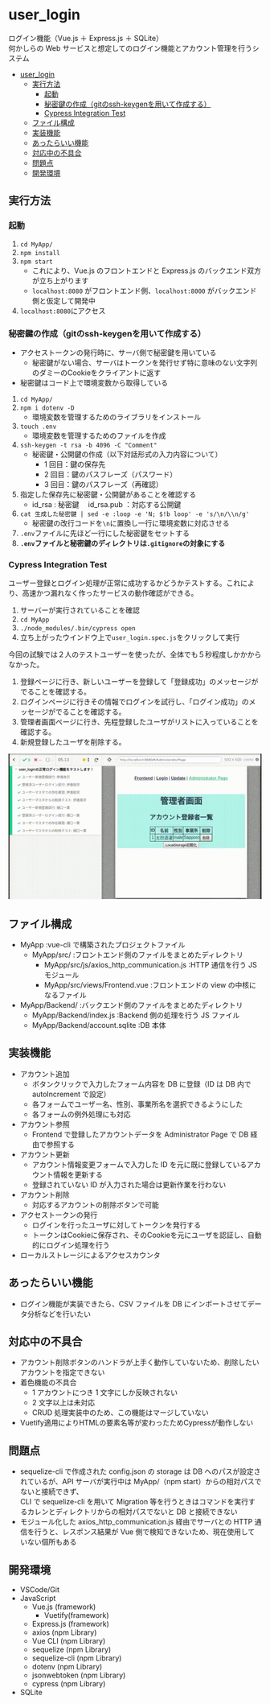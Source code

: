 # user_login

ログイン機能（Vue.js ＋ Express.js ＋ SQLite）<br>
何かしらの Web サービスと想定してのログイン機能とアカウント管理を行うシステム

- [user_login](#userlogin)
  - [実行方法](#%e5%ae%9f%e8%a1%8c%e6%96%b9%e6%b3%95)
    - [起動](#%e8%b5%b7%e5%8b%95)
    - [秘密鍵の作成（gitのssh-keygenを用いて作成する）](#%e7%a7%98%e5%af%86%e9%8d%b5%e3%81%ae%e4%bd%9c%e6%88%90git%e3%81%aessh-keygen%e3%82%92%e7%94%a8%e3%81%84%e3%81%a6%e4%bd%9c%e6%88%90%e3%81%99%e3%82%8b)
    - [Cypress Integration Test](#cypress-integration-test)
  - [ファイル構成](#%e3%83%95%e3%82%a1%e3%82%a4%e3%83%ab%e6%a7%8b%e6%88%90)
  - [実装機能](#%e5%ae%9f%e8%a3%85%e6%a9%9f%e8%83%bd)
  - [あったらいい機能](#%e3%81%82%e3%81%a3%e3%81%9f%e3%82%89%e3%81%84%e3%81%84%e6%a9%9f%e8%83%bd)
  - [対応中の不具合](#%e5%af%be%e5%bf%9c%e4%b8%ad%e3%81%ae%e4%b8%8d%e5%85%b7%e5%90%88)
  - [問題点](#%e5%95%8f%e9%a1%8c%e7%82%b9)
  - [開発環境](#%e9%96%8b%e7%99%ba%e7%92%b0%e5%a2%83)

## 実行方法

### 起動

1. `cd MyApp/`
1. `npm install`
1. `npm start`
   - これにより、Vue.js のフロントエンドと Express.js のバックエンド双方が立ち上がります
   - `localhost:8080` がフロントエンド側、`localhost:8000` がバックエンド側と仮定して開発中
1. `localhost:8080`にアクセス

### 秘密鍵の作成（gitのssh-keygenを用いて作成する）
- アクセストークンの発行時に、サーバ側で秘密鍵を用いている
  - 秘密鍵がない場合、サーバはトークンを発行せず特に意味のない文字列のダミーのCookieをクライアントに返す
- 秘密鍵はコード上で環境変数から取得している
  
1. `cd MyApp/`
2. `npm i dotenv -D`
     - 環境変数を管理するためのライブラリをインストール
3. `touch .env`
     - 環境変数を管理するためのファイルを作成
4. `ssh-keygen -t rsa -b 4096 -C "Comment"`
     - 秘密鍵・公開鍵の作成（以下対話形式の入力内容について）
       - 1 回目：鍵の保存先
       - 2 回目：鍵のパスフレーズ（パスワード）
       - 3 回目：鍵のパスフレーズ（再確認）
5. 指定した保存先に秘密鍵・公開鍵があることを確認する
     - id_rsa : 秘密鍵　 id_rsa.pub ：対応する公開鍵
6. `cat 生成した秘密鍵 | sed -e :loop -e 'N; $!b loop' -e 's/\n/\\n/g'`
      - 秘密鍵の改行コードを`\n`に置換し一行に環境変数に対応させる
7. `.env`ファイルに先ほど一行にした秘密鍵をセットする
8. **`.env`ファイルと秘密鍵のディレクトリは`.gitignore`の対象にする**

### Cypress Integration Test

ユーザー登録とログイン処理が正常に成功するかどうかテストする。これにより、高速かつ漏れなく作ったサービスの動作確認ができる。

1. サーバーが実行されていることを確認
2. `cd MyApp`
3. `./node_modules/.bin/cypress open`
4. 立ち上がったウインドウ上で`user_login.spec.js`をクリックして実行

今回の試験では２人のテストユーザーを使ったが、全体でも５秒程度しかかからなかった。

1. 登録ページに行き、新しいユーザーを登録して「登録成功」のメッセージがでることを確認する。
2. ログインページに行きその情報でログインを試行し、「ログイン成功」のメッセージがでることを確認する。
3. 管理者画面ページに行き、先程登録したユーザがリストに入っていることを確認する。
4. 新規登録したユーザを削除する。

![Cypressの動作](./cypress.gif)

## ファイル構成

- MyApp :vue-cli で構築されたプロジェクトファイル
  - MyApp/src/ :フロントエンド側のファイルをまとめたディレクトリ
    - MyApp/src/js/axios_http_communication.js :HTTP
      通信を行う JS モジュール
    - MyApp/src/views/Frontend.vue :フロントエンドの view の中核になるファイル
- MyApp/Backend/ :バックエンド側のファイルをまとめたディレクトリ
  - MyApp/Backend/index.js :Backend 側の処理を行う JS ファイル
  - MyApp/Backend/account.sqlite :DB 本体

## 実装機能

- アカウント追加
  - ボタンクリックで入力したフォーム内容を DB に登録（ID は DB 内で autoIncrement で設定）
  - 各フォームでユーザー名、性別、事業所名を選択できるようにした
  - 各フォームの例外処理にも対応
- アカウント参照
  - Frontend で登録したアカウントデータを Administrator Page で DB 経由で参照する
- アカウント更新
  - アカウント情報変更フォームで入力した ID を元に既に登録しているアカウント情報を更新する
  - 登録されていない ID が入力された場合は更新作業を行わない
- アカウント削除
  - 対応するアカウントの削除ボタンで可能
- アクセストークンの発行
  - ログインを行ったユーザに対してトークンを発行する
  - トークンはCookieに保存され、そのCookieを元にユーザを認証し、自動的にログイン処理を行う
- ローカルストレージによるアクセスカウンタ

## あったらいい機能

- ログイン機能が実装できたら、CSV ファイルを DB にインポートさせてデータ分析などを行いたい

## 対応中の不具合

- アカウント削除ボタンのハンドラが上手く動作していないため、削除したいアカウントを指定できない
- 着色機能の不具合
  - 1 アカウントにつき 1 文字にしか反映されない
  - 2 文字以上は未対応
  - CRUD 処理実装中のため、この機能はマージしていない
- Vuetify適用によりHTMLの要素名等が変わったためCypressが動作しない

## 問題点

- sequelize-cli で作成された config.json の storage は DB へのパスが設定されているが、API サーバが実行中は MyApp/（npm start）からの相対パスでないと接続できず、  
  CLI で sequelize-cli を用いて Migration 等を行うときはコマンドを実行するカレンとディレクトリからの相対パスでないと DB と接続できない
- モジュール化した axios_http_communication.js 経由でサーバとの HTTP 通信を行うと、レスポンス結果が Vue 側で検知できないため、現在使用していない個所もある

## 開発環境

- VSCode/Git
- JavaScript
  - Vue.js (framework)
    - Vuetify(framework)
  - Express.js (framework)
  - axios (npm Library)
  - Vue CLI (npm Library)
  - sequelize (npm Library)
  - sequelize-cli (npm Library)
  - dotenv (npm Library)
  - jsonwebtoken (npm Library)
  - cypress (npm Library)
- SQLite
